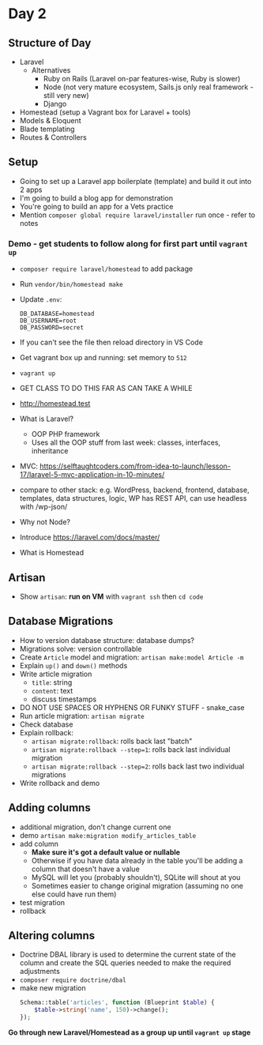 # Day 2

## Structure of Day

- Laravel
  - Alternatives
    - Ruby on Rails (Laravel on-par features-wise, Ruby is slower)
    - Node (not very mature ecosystem, Sails.js only real framework - still very new)
    - Django
- Homestead (setup a Vagrant box for Laravel + tools)
- Models & Eloquent
- Blade templating
- Routes & Controllers

## Setup

- Going to set up a Laravel app boilerplate (template) and build it out into 2 apps
- I'm going to build a blog app for demonstration
- You're going to build an app for a Vets practice
- Mention `composer global require laravel/installer` run once - refer to notes

### Demo - get students to follow along for first part until `vagrant up`

- `composer require laravel/homestead` to add package
- Run `vendor/bin/homestead make`
- Update `.env`:

    ```
    DB_DATABASE=homestead
    DB_USERNAME=root
    DB_PASSWORD=secret
    ```

- If you can't see the file then reload directory in VS Code

- Get vagrant box up and running: set memory to `512`
- `vagrant up`
- GET CLASS TO DO THIS FAR AS CAN TAKE A WHILE
- http://homestead.test
- What is Laravel?
    - OOP PHP framework
    - Uses all the OOP stuff from last week: classes, interfaces, inheritance
- MVC: https://selftaughtcoders.com/from-idea-to-launch/lesson-17/laravel-5-mvc-application-in-10-minutes/
- compare to other stack: e.g. WordPress, backend, frontend, database, templates, data structures, logic, WP has REST API, can use headless with /wp-json/
- Why not Node?
- Introduce https://laravel.com/docs/master/
- What is Homestead


## Artisan
- Show `artisan`: **run on VM** with `vagrant ssh` then `cd code`

## Database Migrations
- How to version database structure: database dumps?
- Migrations solve: version controllable
- Create `Article` model and migration:
    `artisan make:model Article -m`
- Explain `up()` and `down()` methods
- Write article migration
    - `title`: string
    - `content`: text
    - discuss timestamps
- DO NOT USE SPACES OR HYPHENS OR FUNKY STUFF - snake_case
- Run article migration: `artisan migrate`
- Check database
- Explain rollback:
    - `artisan migrate:rollback`: rolls back last "batch"
    - `artisan migrate:rollback --step=1`: rolls back last individual migration
    - `artisan migrate:rollback --step=2`: rolls back last two individual migrations
- Write rollback and demo

## Adding columns
- additional migration, don't change current one
- demo `artisan make:migration modify_articles_table`
- add column
    - **Make sure it's got a default value or nullable**
    - Otherwise if you have data already in the table you'll be adding a column that doesn't have a value
    - MySQL will let you (probably shouldn't), SQLite will shout at you
    - Sometimes easier to change original migration (assuming no one else could have run them)
- test migration
- rollback

## Altering columns

- Doctrine DBAL library is used to determine the current state of the column and create the SQL queries needed to make the required adjustments
- `composer require doctrine/dbal`
- make new migration
    ```php
    Schema::table('articles', function (Blueprint $table) {
        $table->string('name', 150)->change();
    });
    ```

**Go through new Laravel/Homestead as a group up until `vagrant up` stage**
